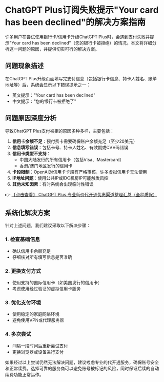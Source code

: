# ChatGPT Plus订阅失败提示"Your card has been declined"的解决方案指南

许多用户在尝试使用银行卡/信用卡升级ChatGPT Plus时，会遇到支付失败并提示"Your card has been declined"（您的银行卡被拒绝）的情况。本文将详细分析这一问题的原因，并提供切实可行的解决方案。

## 问题现象描述

在ChatGPT Plus升级页面填写完支付信息（包括银行卡信息、持卡人姓名、账单地址等）后，系统会显示以下错误提示之一：
- 英文提示："Your card has been declined"
- 中文提示："您的银行卡被拒绝了"

## 问题原因深度分析

导致ChatGPT Plus支付被拒的原因多种多样，主要包括：

1. **信用卡余额不足**：预付费卡需要确保账户余额充足（至少20美元）
2. **信息填写错误**：包括卡号、持卡人姓名、有效期或CVV码错误
3. **信用卡类型不支持**：
   - 中国大陆发行的所有信用卡（包括Visa、Mastercard）
   - 香港/澳门地区发行的信用卡
4. **卡段限制**：OpenAI对信用卡卡段有严格审核，许多虚拟信用卡无法使用
5. **IP地址问题**：使用公共IP或IDC机房IP可能触发风控
6. **其他未知因素**：有时系统会出现临时性错误

👉 [【点击查看】 ChatGPT Plus 专业低价代开通优惠渠道整理汇总（全程质保）](https://bit.ly/DaiKai)

## 系统化解决方案

针对上述问题，我们建议采取以下解决步骤：

### 1. 检查基础信息
- 确认信用卡余额充足
- 仔细核对所有填写信息是否准确

### 2. 更换支付方式
- 使用支持的国际信用卡（如美国发行的信用卡）
- 考虑使用经过验证的虚拟信用卡服务

### 3. 优化支付环境
- 使用稳定的家庭网络环境
- 避免使用VPN或代理服务器

### 4. 多次尝试
- 间隔一段时间后重新尝试支付
- 更换浏览器或设备进行支付

如果经过以上尝试仍然无法解决问题，建议考虑专业的代开通服务，确保账号安全和正常续费。选择可靠的服务商可以避免账号被标记的风险，同时保证后续的自动续费功能正常运作。